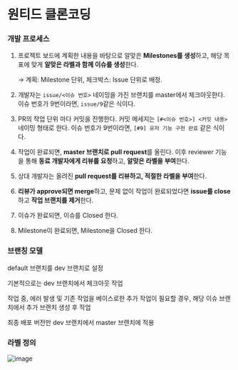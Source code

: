 # 원티드 클론코딩



### 개발 프로세스

1. 프로젝트 보드에 계획한 내용을 바탕으로 알맞은 **Milestones를 생성**하고, 해당 목표에 맞게 **알맞은 라벨과 함께 이슈를 생성**한다.

   → 계획: Milestone 단위, 체크박스: Issue 단위로 배정.

2. 개발자는 `issue/<이슈 번호>` 네이밍을 가진 브랜치를 master에서 체크아웃한다. 이슈 번호가 9번이라면, `issue/9`같은 식이다.

3. PR의 작업 단위 마다 커밋을 진행한다. 커밋 메세지는 `[#<이슈 번호>] <커밋 내용>` 네이밍 형태로 한다. 이슈 번호가 9번이라면, `[#9] 유저 기능 구현 완료` 같은 식이다.

4. 작업이 완료되면, **master 브랜치로 pull request**를 올린다. 이후 reviewer 기능을 통해 **동료 개발자에게 리뷰를 요청**하고, **알맞은 라벨을 부여**한다.

5. 상대 개발자는 올려진 **pull request를 리뷰하고, 적절한 라벨을 부여**한다.

6. **리뷰가 approve되면 merge**하고, 문제 없이 작업이 완료되었다면 **issue를 close**하고 **작업 브랜치를 제거**한다.

7. 이슈가 완료되면, 이슈를 Closed 한다.

8. Milestone이 완료되면, Milestone을 Closed 한다.



### 브랜칭 모델

default 브랜치를 dev 브랜치로 설정

기본적으로는 dev 브랜치에서 체크아웃 작업

작업 중, 에러 발생 및 기존 작업을 베이스로한 추가 작업이 필요할 경우, 해당 이슈 브랜치에서 추가 브랜치 생성 후 작업

최종 배포 버전만 dev 브랜치에서 master 브랜치에 적용



### 라벨 정의

![image](https://user-images.githubusercontent.com/70616657/139655004-86786c4d-8f00-4d34-be18-fa85ba1d9d44.png)


